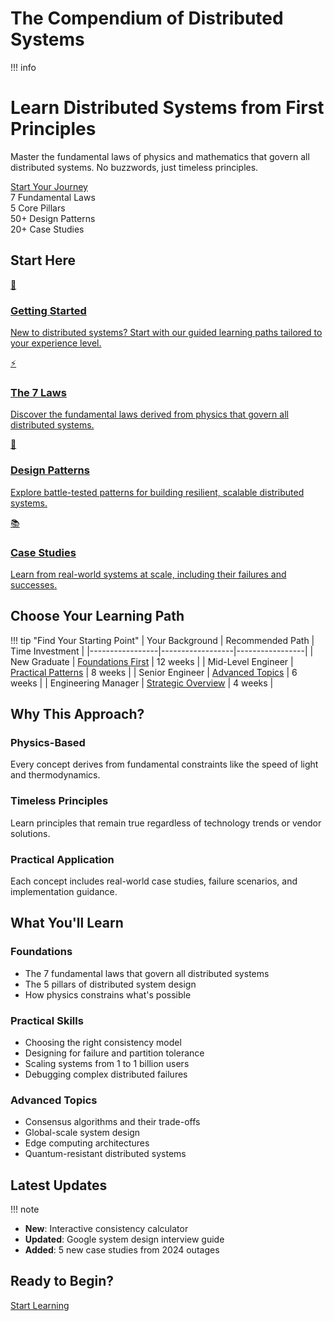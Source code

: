 # The Compendium of Distributed Systems

!!! info
 <h1 class="hero-title">Learn Distributed Systems from First Principles</h1>
 <p class="hero-subtitle">
 Master the fundamental laws of physics and mathematics that govern all distributed systems.
 No buzzwords, just timeless principles.
 </p>
 <a href="introduction/getting-started/" class="hero-cta">Start Your Journey</a>

<div class="stat-item">
 <div class="stat-number">7
 Fundamental Laws
 </div>
 <div class="stat-number">5
 Core Pillars
 </div>
 <div class="stat-number">50+
 Design Patterns
 </div>
 <div class="stat-number">20+
 Case Studies
 </div>
</div>

## Start Here

<div class="grid" markdown>
 <a href="introduction/getting-started/" class="feature-card">
 <div class="feature-card__icon">🚀</div>
 <h3 class="feature-card__title">Getting Started</h3>
 <p class="feature-card__description">
 New to distributed systems? Start with our guided learning paths tailored to your experience level.
 </p>
 </a>
 
 <a href="axioms/" class="feature-card">
 ⚡
 <h3 class="feature-card__title">The 7 Laws</h3>
 <p class="feature-card__description">
 Discover the fundamental laws derived from physics that govern all distributed systems.
 </p>
 </a>
 
 <a href="patterns/" class="feature-card">
 🔧
 <h3 class="feature-card__title">Design Patterns</h3>
 <p class="feature-card__description">
 Explore battle-tested patterns for building resilient, scalable distributed systems.
 </p>
 </a>
 
 <a href="case-studies/" class="feature-card">
 📚
 <h3 class="feature-card__title">Case Studies</h3>
 <p class="feature-card__description">
 Learn from real-world systems at scale, including their failures and successes.
 </p>
 </a>
</div>

## Choose Your Learning Path

!!! tip "Find Your Starting Point"
 | Your Background | Recommended Path | Time Investment |
 |-----------------|------------------|-----------------|
 | New Graduate | [Foundations First](/learning-paths/new-graduate) | 12 weeks |
 | Mid-Level Engineer | [Practical Patterns](/learning-paths/senior-engineer) | 8 weeks |
 | Senior Engineer | [Advanced Topics](/learning-paths/architect) | 6 weeks |
 | Engineering Manager | [Strategic Overview](/learning-paths/manager) | 4 weeks |

## Why This Approach?

<div class="grid" markdown>
 <div class="card">
 <h3 class="card__title">Physics-Based</h3>
 <p class="card__description">
 Every concept derives from fundamental constraints like the speed of light and thermodynamics.
 </p>
 </div>
 
 <div class="card">
 <h3 class="card__title">Timeless Principles</h3>
 <p class="card__description">
 Learn principles that remain true regardless of technology trends or vendor solutions.
 </p>
 </div>
 
 <div class="card">
 <h3 class="card__title">Practical Application</h3>
 <p class="card__description">
 Each concept includes real-world case studies, failure scenarios, and implementation guidance.
 </p>
 </div>
</div>

## What You'll Learn

### Foundations
- The 7 fundamental laws that govern all distributed systems
- The 5 pillars of distributed system design
- How physics constrains what's possible

### Practical Skills
- Choosing the right consistency model
- Designing for failure and partition tolerance
- Scaling systems from 1 to 1 billion users
- Debugging complex distributed failures

### Advanced Topics
- Consensus algorithms and their trade-offs
- Global-scale system design
- Edge computing architectures
- Quantum-resistant distributed systems

## Latest Updates

!!! note
 - **New**: Interactive consistency calculator
 - **Updated**: Google system design interview guide
 - **Added**: 5 new case studies from 2024 outages

## Ready to Begin?

<a href="introduction/getting-started/" class="btn-primary">Start Learning</a>